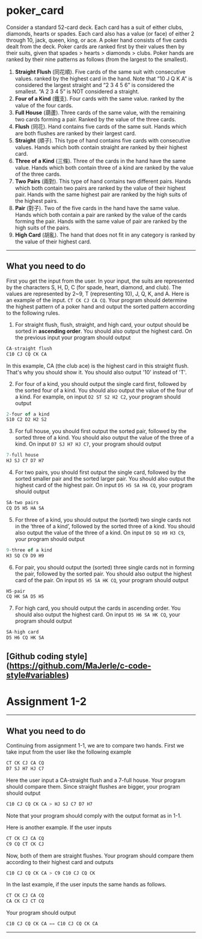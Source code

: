 # poker_card
Consider a standard 52-card deck. Each card has a suit of either clubs, diamonds, hearts or spades. Each card also has a value (or face) of either 2 through 10, jack, queen,
king, or ace. A poker hand consists of five cards dealt from the deck. Poker cards are ranked first by their values then by their suits, given that spades > hearts > diamonds > clubs. Poker hands are ranked by their nine patterns as follows (from the largest to the smallest).

1. **Straight Flush** (同花順). Five cards of the same suit with consecutive values. ranked by the highest card in the hand. Note that “10 J Q K A” is considered the largest
straight and “2 3 4 5 6” is considered the smallest. “A 2 3 4 5” is NOT considered a straight.
2. **Four of a Kind** (鐵支). Four cards with the same value. ranked by the value of the four cards.
3. **Full House** (葫蘆). Three cards of the same value, with the remaining two cards forming a pair. Ranked by the value of the three cards.
4. **Flush** (同花). Hand contains five cards of the same suit. Hands which are both flushes are ranked by their largest card.
5. **Straight** (順子). This type of hand contains five cards with consecutive values. Hands which both contain straight are ranked by their highest card.
6. **Three of a Kind** (三條). Three of the cards in the hand have the same value. Hands which both contain three of a kind are ranked by the value of the three cards.
7. **Two Pairs** (兩對). This type of hand contains two different pairs. Hands which both contain two pairs are ranked by the value of their highest pair. Hands with the same highest pair are ranked by the high suits of the highest pairs.
8. **Pair** (對子). Two of the five cards in the hand have the same value. Hands which both contain a pair are ranked by the value of the cards forming the pair. Hands with the same value of pair are ranked by the high suits of the pairs.
9. **High Card** (胡亂). The hand that does not fit in any category is ranked by the value of their
highest card. 



---
## What you need to do ##

First you get the input from the user. In your input, the suits are represented by the characters S, H, D, C (for spade, heart, diamond, and club). The values are represented by 2~9, T (representing 10), J, Q, K, and A. Here is an example of the input. `CT CK CJ CA CQ`.
Your program should determine the highest pattern of a poker hand and output the sorted pattern according to the following rules.

1. For straight flush, flush, straight, and high card, your output should be sorted in **ascending order**. You should also output the highest card. On the previous input your program should output
```js
CA-straight flush
C10 CJ CQ CK CA
```
In this example, CA (the club ace) is the highest card in this straight flush. That's why you should show it. You should also output '10' instead of 'T'.


2. For four of a kind, you should output the single card first, followed by the sorted four of a kind. You should also output the value of the four of a kind. For example, on input `D2 ST S2 H2 C2`, your program should output
```js
2-four of a kind
S10 C2 D2 H2 S2
```


3. For full house, you should first output the sorted pair, followed by the sorted three of a kind. You should also output the value of the three of a kind.
On input `D7 SJ H7 HJ C7`, your program should output
```js
7-full house
HJ SJ C7 D7 H7
```

4. For two pairs, you should first output the single card, followed by the sorted smaller pair and the sorted larger pair. You should also output the highest card of the highest pair. On input `D5 H5 SA HA CQ`, your program should output
```js
SA-two pairs
CQ D5 H5 HA SA
```

5. For three of a kind, you should output the (sorted) two single cards not in the ‘three of a kind’, followed by the sorted three of a kind. You should also output the value of the three of a kind.  On input `D9 SQ H9 H3 C9`, your program should output
```js
9-three of a kind
H3 SQ C9 D9 H9
```

6. For pair, you should output the (sorted) three single cards not in forming the pair, followed by the sorted pair. You should also output the highest card of the pair.
On input `D5 H5 SA HK CQ`, your program should output
```js
H5-pair
CQ HK SA D5 H5
```

7. For high card, you should output the cards in ascending order. You should also output the highest card.
On input `D5 H6 SA HK CQ`, your program should output
```js
SA-high card
D5 H6 CQ HK SA
```

## [Github coding style] (https://github.com/MaJerle/c-code-style#variables) ##

# Assignment 1-2
---
## What you need to do ##

Continuing from assignment 1-1, we are to compare two hands. First we take input from the user like the following example

```js
CT CK CJ CA CQ
D7 SJ H7 HJ C7
```
Here the user input a CA-straight flush and a 7-full house. Your program should compare them. Since straight flushes are bigger, your program should output
```js
C10 CJ CQ CK CA > HJ SJ C7 D7 H7
```
Note that your program should comply with the output format as in 1-1.

Here is another example. If the user inputs
```js
CT CK CJ CA CQ
C9 CQ CT CK CJ
```
Now, both of them are straight flushes. Your program should compare them according to their highest card and outputs
```js
C10 CJ CQ CK CA > C9 C10 CJ CQ CK
```
In the last example, if the user inputs the same hands as follows.
```js
CT CK CJ CA CQ
CA CK CJ CT CQ
```
Your program should output
```js
C10 CJ CQ CK CA == C10 CJ CQ CK CA
```
---
